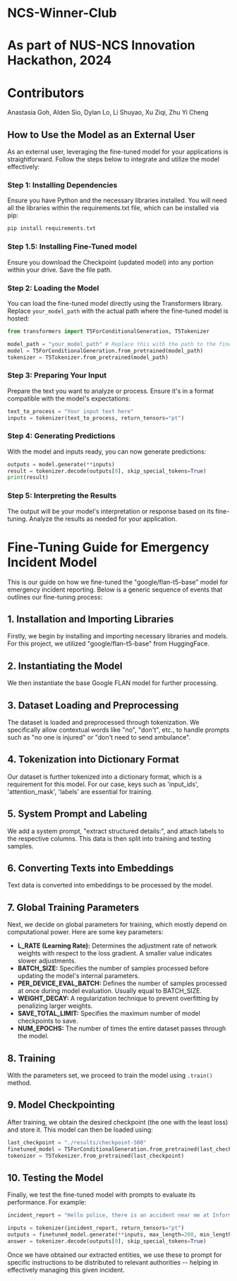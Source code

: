 # NCS-Winner-Club

# As part of NUS-NCS Innovation Hackathon, 2024

# Contributors

Anastasia Goh, Alden Sio, Dylan Lo, Li Shuyao, Xu Ziqi, Zhu Yi Cheng

## How to Use the Model as an External User

As an external user, leveraging the fine-tuned model for your applications is straightforward. Follow the steps below to integrate and utilize the model effectively:

### Step 1: Installing Dependencies
Ensure you have Python and the necessary libraries installed. You will need all the libraries within the requirements.txt file, which can be installed via pip:

```bash
pip install requirements.txt
```

### Step 1.5: Installing Fine-Tuned model
Ensure you download the Checkpoint (updated model) into any portion within your drive. Save the file path.

### Step 2: Loading the Model
You can load the fine-tuned model directly using the Transformers library. Replace `your_model_path` with the actual path where the fine-tuned model is hosted:

```python
from transformers import T5ForConditionalGeneration, T5Tokenizer

model_path = "your_model_path" # Replace this with the path to the fine-tuned model
model = T5ForConditionalGeneration.from_pretrained(model_path)
tokenizer = T5Tokenizer.from_pretrained(model_path)
```

### Step 3: Preparing Your Input
Prepare the text you want to analyze or process. Ensure it's in a format compatible with the model's expectations:

```python
text_to_process = "Your input text here"
inputs = tokenizer(text_to_process, return_tensors="pt")
```

### Step 4: Generating Predictions
With the model and inputs ready, you can now generate predictions:

```python
outputs = model.generate(**inputs)
result = tokenizer.decode(outputs[0], skip_special_tokens=True)
print(result)
```

### Step 5: Interpreting the Results
The output will be your model's interpretation or response based on its fine-tuning. Analyze the results as needed for your application.

# Fine-Tuning Guide for Emergency Incident Model

This is our guide on how we fine-tuned the "google/flan-t5-base" model for emergency incident reporting. Below is a generic sequence of events that outlines our fine-tuning process:

## 1. Installation and Importing Libraries
Firstly, we begin by installing and importing necessary libraries and models. For this project, we utilized "google/flan-t5-base" from HuggingFace.

## 2. Instantiating the Model
We then instantiate the base Google FLAN model for further processing.

## 3. Dataset Loading and Preprocessing
The dataset is loaded and preprocessed through tokenization. We specifically allow contextual words like "no", "don't", etc., to handle prompts such as "no one is injured" or "don't need to send ambulance".

## 4. Tokenization into Dictionary Format
Our dataset is further tokenized into a dictionary format, which is a requirement for this model. For our case, keys such as 'input_ids', 'attention_mask', 'labels' are essential for training.

## 5. System Prompt and Labeling
We add a system prompt, "extract structured details:", and attach labels to the respective columns. This data is then split into training and testing samples.

## 6. Converting Texts into Embeddings
Text data is converted into embeddings to be processed by the model.

## 7. Global Training Parameters
Next, we decide on global parameters for training, which mostly depend on computational power. Here are some key parameters:

- **L_RATE (Learning Rate):** Determines the adjustment rate of network weights with respect to the loss gradient. A smaller value indicates slower adjustments.
- **BATCH_SIZE:** Specifies the number of samples processed before updating the model's internal parameters.
- **PER_DEVICE_EVAL_BATCH:** Defines the number of samples processed at once during model evaluation. Usually equal to BATCH_SIZE.
- **WEIGHT_DECAY:** A regularization technique to prevent overfitting by penalizing larger weights.
- **SAVE_TOTAL_LIMIT:** Specifies the maximum number of model checkpoints to save.
- **NUM_EPOCHS:** The number of times the entire dataset passes through the model.

## 8. Training
With the parameters set, we proceed to train the model using `.train()` method.

## 9. Model Checkpointing
After training, we obtain the desired checkpoint (the one with the least loss) and store it. This model can then be loaded using:

```python
last_checkpoint = "./results/checkpoint-500"
finetuned_model = T5ForConditionalGeneration.from_pretrained(last_checkpoint)
tokenizer = T5Tokenizer.from_pretrained(last_checkpoint)
```

## 10. Testing the Model
Finally, we test the fine-tuned model with prompts to evaluate its performance. For example:

```python
incident_report = "Hello police, there is an accident near me at Information Technology NUS, Street 2. A bus collided with a Taxi, 3 people are severely injured, there is a fire. Students are calling for help, Lamp post nearby: 88"

inputs = tokenizer(incident_report, return_tensors="pt")
outputs = finetuned_model.generate(**inputs, max_length=200, min_length=50, length_penalty=2.0, num_beams=4, early_stopping=True)
answer = tokenizer.decode(outputs[0], skip_special_tokens=True)
```
Once we have obtained our extracted entities, we use these to prompt for specific instructions to be distributed to relevant authorities -- helping in effectively managing this given incident.


